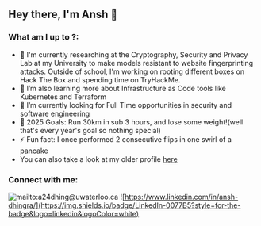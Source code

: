 ## Hey there, I'm Ansh 👋

### What am I up to ?:
- 🔭 I'm currently researching at the Cryptography, Security and Privacy Lab at my University to make models resistant to website fingerprinting attacks. Outside of school, I'm working on rooting different boxes on Hack The Box and spending time on TryHackMe.
- 🌱 I’m also learning more about Infrastructure as Code tools like Kubernetes and Terraform
- 👯 I’m currently looking for Full Time opportunities in security and software engineering
- 🥅 2025 Goals: Run 30km in sub 3 hours, and lose some weight!(well that's every year's goal so nothing special)
- ⚡ Fun fact: I once performed 2 consecutive flips in one swirl of a pancake
- You can also take a look at my older profile [here](https://github.com/anshdhinhgra47)

### Connect with me:
![mailto:a24dhing@uwaterloo.ca](https://img.shields.io/badge/Microsoft_Outlook-0078D4?style=for-the-badge&logo=microsoft-outlook&logoColor=white)
![https://www.linkedin.com/in/ansh-dhingra/](https://img.shields.io/badge/LinkedIn-0077B5?style=for-the-badge&logo=linkedin&logoColor=white)
